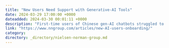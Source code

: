 ```yaml
---
title: "New Users Need Support with Generative-AI Tools"
date: 2024-03-29 17:00:00 +0000
dateadded: 2024-03-30 00:01:11 +0000
description: "First-time users of Chinese gen-AI chatbots struggled to understand the tools’ functionality. Better onboarding is necessary to avoid confusion."
link: "https://www.nngroup.com/articles/new-AI-users-onboarding/"
category:
directory: _directory/nielsen-norman-group.md
---
```

